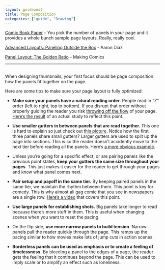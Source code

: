 ```yaml
---
layout: guidepost
title: Page Composition
categories: ["guide", "Drawing"]
---
```


[Comic Book Paper](http://comicbookpaper.com/) - You pick the number of panels in your page and it provides a whole bunch sample page layouts. Really, really cool.

[Advanced Layouts: Paneling Outside the Box](http://dresdencodak.tumblr.com/post/841119890/advanced-layouts-paneling-outside-the-box) - Aaron Diaz

[Panel Layout: The Golden Ratio](http://www.makingcomics.com/2014/05/07/panel-layout-golden-ratio/) - Making Comics

<hr><br>
When designing thumbnails, your first focus should be page composition: how the panels fit together on the page.

Here are some tips to make sure your page layout is fully optimized:

- **Make sure your panels have a natural reading order.** People read in “Z” order (left to right, top to bottom). If you disrupt that order without properly guiding the reader you risk [throwing off the flow](https://cms-assets.tutsplus.com/uploads/users/833/posts/24179/image/comic-reading-order.png) of your page. [Here’s the result](http://2.bp.blogspot.com/-3Hyfo1pWUp0/VQHQo8k_75I/AAAAAAAADF8/sYce3LHtS5s/s1600/nc2_blockage.jpg) of an actual study to reflect this point.

- **Use smaller gutters in between panels that are read together.** This one is hard to explain so just check out [this picture](http://forums.tapastic.com/uploads/default/37303/e6dae951b3756f21.jpg). Notice how the first three panels share small gutters? Larger gutters are used to split up the page into sections. This is so the reader doesn’t accidently move to the next tier before reading all the panels. Here’s [a more obvious example](http://comicsalliance.com/files/2011/08/akiratoriyama-dragonballz-02.jpg).

- Unless you’re going for a specific effect, or are pairing panels like the previous point states, **keep your gutters the same size throughout your pages**. This just makes it easier for the reader to get through your pages and know what panel comes next.

- **Pair setup and payoff in the same tier.** By keeping paired panels in the same tier, we maintain the rhythm between them. This point is key for comedy. This is why almost all gag comic that you see in newspapers are a single row. [Here’s a video](https://www.youtube.com/watch?v=x2YTxTSn_qk) that covers this point.

- **Use large panels for establishing shots.** Big panels take longer to read because there’s more stuff in them. This is useful when changing scenes when you want to reset the pacing.

- On the flip side, **use more narrow panels to build tension**. Narrow panels pull the reader quickly through the page. This ramps up the pacing similar to how movies make lots of jump cuts in action scenes.

- **Borderless panels can be used as emphasis or to create a feeling of timelessness.** By bleeding a panel to the edges of a page, the reader gets the feeling that it continues beyond the page. This can be used to imply scale or to amplify an effect such as loneliness.